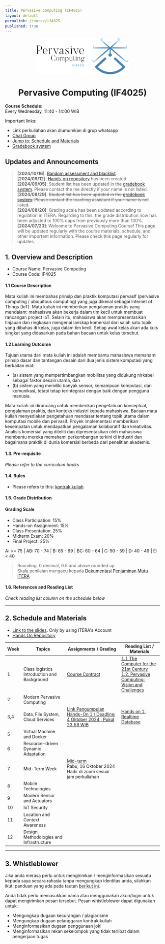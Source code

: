 ```yaml
---
title: Pervasive Computing (IF4025)
layout: default
permalink: /course/if4025
published: true
---
```


<p align="center">
  <img src="/assets/images/IF4025_logo.png" width="300" alt="Pervasive Computing Course">
</p>
<h1 align="center">Pervasive Computing (IF4025)</h1>

**Course Schedule:**<br>
Every Wednesday, 11:40 - 14:00 WIB

Important links:
- Link perkuliahan akan diumumkan di grup whatsapp
- [Chat Group](https://chat.whatsapp.com/H0iIvh650gn4EmvE1689So)
- [Jump to: Schedule and Materials](#2-schedule-and-materials)
- [Gradebook system](https://gradebook.mctm.web.id)

## Updates and Announcements
> **[2024/10/16]**: [Random assessment and blacklist](/course/random-assessment).<br>
> **[2024/09/12]**: [Hands-on repository](https://github.com/informatika-itera/if4025-handson) has been created<br>
> **[2024/09/05]**: Student list has been updated in the [gradebook system](https://gradebook.mctm.web.id). Please contact the me directly if your name is not listed.<br>
> **[2024/08/29]**: ~~Student list has been updated in the [gradebook system](https://gradebook.mctm.web.id). Please contact the teaching assistant if your name is not listed.~~<br>
> **[2024/08/20]**: Grading scale has been updated according to regulation in ITERA. Regarding to this, the grade distribution now has been adjusted to 100% caps from previously more than 100%. <br>
> **[2024/07/23]**: Welcome to Pervasive Computing Course! This page will be updated regularly with the course materials, schedule, and other important information. Please check this page regularly for updates.

## 1. Overview and Description
* Course Name: Pervasive Computing
* Course Code: IF4025

#### 1.1 Course Description
Mata kuliah ini membahas prinsip dan praktik komputasi pervasif (pervasive computing / ubiquitous computing) yang juga dikenal sebagai Internet of Things (IoT). Mata kuliah ini memberikan pengalaman praktis yang mendalam: mahasiswa akan bekerja dalam tim kecil untuk membuat rancangan project IoT. Selain itu, mahasiswa akan mempresentasikan tinjauan dan ringkasan mengenai lanskap komersial dari salah satu topik yang dibahas di kelas, juga dalam tim kecil. Setiap awal kelas akan ada kuis singkat yang didasarkan pada bahan bacaan untuk kelas tersebut.

#### 1.2 Learning Outcome
Tujuan utama dari mata kuliah ini adalah membantu mahasiswa memahami prinsip dasar dan tantangan desain dari dua jenis sistem komputasi yang berkaitan erat:
- (a) sistem yang mempertimbangkan mobilitas yang didukung nirkabel sebagai faktor desain utama, dan
- (b) sistem yang memiliki banyak sensor, kemampuan komputasi, dan komunikasi, tetapi tetap terintegrasi dengan baik dengan pengguna manusia.

Mata kuliah ini dirancang untuk memberikan pengetahuan konseptual, pengalaman praktis, dan konteks industri kepada mahasiswa. Bacaan mata kuliah menyediakan pengetahuan mendasar tentang topik utama dalam komputasi mobile dan pervasif. Proyek implementasi memberikan kesempatan untuk mendapatkan pengalaman kolaboratif dan kreativitas. Analisis komersial yang diteliti dan dipresentasikan oleh mahasiswa membantu mereka memahami perkembangan terkini di industri dan bagaimana praktik di dunia komersial berbeda dari penelitian akademis.

#### 1.3. Pre-requisite

_Please refer to the curriculum books_

#### 1.4. Rules
- Please refers to this: [kontrak kuliah](/course/rules)

#### 1.5. Grade Distribution

#### Grading Scale
- Class Participation: 15%
- Hands-on Assignment: 15%
- Class Presentation: 25%
- Midterm Exam: 20%
- Final Project: 25%

A: >= 75 | AB: 70 - 74 | B: 65 - 69 | BC: 60 - 64 | C: 50 - 59 | D: 40 - 49 | E: < 40
> Rounding: 0 decimal, 0.5 and above rounded up<br>
> Skala penilaian mengacu kepada [Dokumentasi Penjaminan Mutu ITERA](https://drive.google.com/file/d/10VZkyxliXRRgUDNiM0GQVzJ6BB3MYmiJ/view?usp=sharing)




#### 1.6. References and Reading List
_Check reading list column on the schedule below_

---

## 2. Schedule and Materials

- [Link to the slides](https://drive.google.com/drive/folders/1NbcEvO_Te-Q4drTUfCj1msbVsr70aLNA?usp=sharing). Only by using ITERA's Account
- [Hands On Repository](https://github.com/informatika-itera/if4025-handson)

| Week | Topics                                         | Assignments / Grading                                                                                                                                                                        | Reading List / Materials                                                                                                                                                                                                        |
| ---- | ---------------------------------------------- | -------------------------------------------------------------------------------------------------------------------------------------------------------------------------------------------- | ------------------------------------------------------------------------------------------------------------------------------------------------------------------------------------------------------------------------------- |
| 1    | Class logistics<br>Introduction and Background | [Course Contract](https://forms.gle/jp8V1gMahB5RbDuX7)                                                                                                                                       | [1.1 The Computer for the 21st Century](https://drive.google.com/file/d/19B5MSQkXoTJAIWXYX8FcL-QhMWOvTjXc/view?usp=sharing)<br>[1.2. Pervasive Computing: Vision and Challenges](https://www.cs.cmu.edu/~aura/docdir/pcs01.pdf) |
| 2    | Modern Pervasive Computing                     |                                                                                                                                                                                              |                                                                                                                                                                                                                                 |
| 3,4  | Data, File System, Cloud Services              | [Link Pengumpulan Hands-On 1 / Deadline: 4 Oktober 2024 , Pukul 23.59 WIB](https://docs.google.com/forms/d/e/1FAIpQLSdqM37-6Evpz11-fYzkiWUrEF_jrJ4sEc1orbJ7Rbc-JWtzZg/viewform)              | [Hands on 1: Realtime Database](https://github.com/informatika-itera/if4025-handson/tree/main/1_simple-realtime-database)                                                                                                       |
| 5    | Virtual Machine and Docker                     |                                                                                                                                                                                              |                                                                                                                                                                                                                                 |
| 6    | Resource-driven Dynamic Adaptation             |                                                                                                                                                                                              |                                                                                                                                                                                                                                 |
| 7    | Mid-Term Week                                  | [Mid-term](https://docs.google.com/forms/d/e/1FAIpQLSfVTiK_cXkdZlAfc3Y27tiF8Dr13C1rSIXzoDUsiHqXAh5EXQ/viewform?usp=sf_link)<br>Rabu, 16 Oktober 2024<br>Hadir di zoom sesuai jam perkuliahan |                                                                                                                                                                                                                                 |
| 8    | Mobile Technologies                            |                                                                                                                                                                                              |                                                                                                                                                                                                                                 |
| 9    | Modern Sensor and Actuators                    |                                                                                                                                                                                              |                                                                                                                                                                                                                                 |
| 10   | IoT Security                                   |                                                                                                                                                                                              |                                                                                                                                                                                                                                 |
| 11   | Location and Context Awareness                 |                                                                                                                                                                                              |                                                                                                                                                                                                                                 |
| 12   | Design Methodologies and Infrastructure        |                                                                                                                                                                                              |                                                                                                                                                                                                                                 |



---
## 3. Whistleblower
Jika anda merasa perlu untuk mengirimkan / menginformasikan sesuatu kepada saya secara rahasia tanpa mengungkap identitas anda, silahkan ikuti panduan yang ada pada tautan [berikut ini](/contact/anon).

Anda tidak perlu memasukkan nama atau menggunakan akun/login untuk dapat mengirimkan pesan tersebut. Pesan whistleblower dapat digunakan untuk:
- Mengungkap dugaan kecurangan / plagiarisme
- Mengungkap dugaan pelanggaran kontrak kuliah
- Menginformasikan dugaan penggunaan joki
- Menginformasikan rekan sekelompok yang tidak terlibat dalam pengerjaan tugas